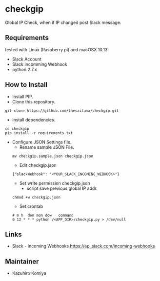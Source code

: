 # checkgip
Global IP Check, when if IP changed post Slack message.

## Requirements
tested with Linux (Raspberry pi) and macOSX 10.13

* Slack Account
* Slack Incomming Webhook
* python 2.7.x

## How to Install
* Install PIP.
* Clone this repository.
```
git clone https://github.com/thesaitama/checkgip.git
```   
* Install dependencies.
```
cd checkgip
pip install -r requirements.txt
```
* Configure JSON Settings file.
  + Rename sample JSON File.
  ```
  mv checkgip.sample.json checkgip.json
  ```
  + Edit checkgip.json
  ```
  {"slackWebhook": "<YOUR_SLACK_INCOMING_WEBHOOK>"}
  ```
  + Set write permission checkgip.json
    - script save previous global IP addr.
  ```
  chmod +w checkgip.json
  ```
  + Set crontab
  ```
  # m h  dom mon dow   command
  0 12 * * * python /<APP_DIR>/checkgip.py > /dev/null
  ```

## Links
* Slack - Incoming Webhooks
 https://api.slack.com/incoming-webhooks

## Maintainer
* Kazuhiro Komiya

